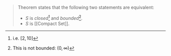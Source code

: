 > Theorem states that the following two statements are equivalent:
> - $S$ is _closed_[^1] and _bounded_[^2].
> - $S$ is [[Compact Set]].

[^1]: i.e. $[2, 10]$
[^2]: This is not bounded: $(0, \infty)$